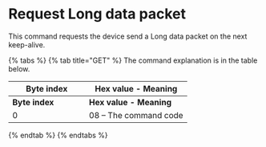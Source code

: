 # Request Long data packet

This command requests the device send a Long data packet on the next keep-alive.

{% tabs %}
{% tab title="GET" %}
The command explanation is in the table below.

<table data-header-hidden><thead><tr><th width="137">Byte index</th><th>Hex value - Meaning</th></tr></thead><tbody><tr><td><strong>Byte index</strong></td><td><strong>Hex value - Meaning</strong></td></tr><tr><td>0</td><td>08 – The command code</td></tr></tbody></table>
{% endtab %}
{% endtabs %}

